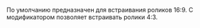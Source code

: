 По умолчанию предназначен для встраивания роликов 16:9. C модификатором позволяет встраивать ролики 4:3.
